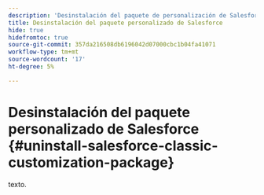```yaml
---
description: 'Desinstalación del paquete de personalización de Salesforce: Marketo Docs: documentación del producto'
title: Desinstalación del paquete personalizado de Salesforce
hide: true
hidefromtoc: true
source-git-commit: 357da216508db6196042d07000cbc1b04fa41071
workflow-type: tm+mt
source-wordcount: '17'
ht-degree: 5%

---
```


# Desinstalación del paquete personalizado de Salesforce {#uninstall-salesforce-classic-customization-package}

texto.
